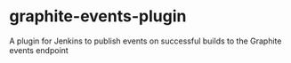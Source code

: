 graphite-events-plugin
======================

A plugin for Jenkins to publish events on successful builds to the Graphite events endpoint 
